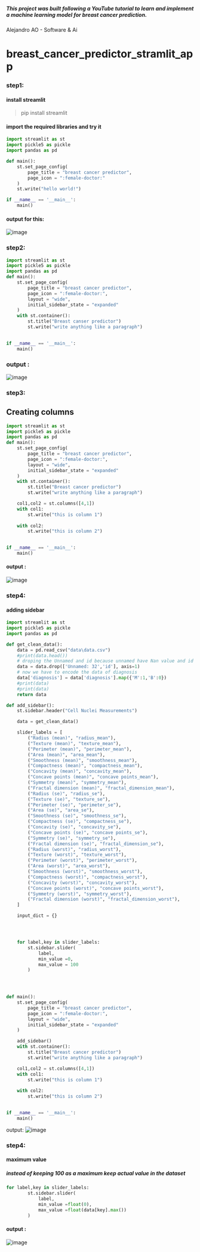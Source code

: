 ##### This project was built following a YouTube tutorial to learn and implement a machine learning model for breast cancer prediction.

Alejandro AO - Software & Ai


# breast_cancer_predictor_stramlit_app

### step1:
#### install streamlit
> pip install streamlit

#### import the required libraries and try it 

```python
import streamlit as st
import pickle5 as pickle
import pandas as pd

def main():
    st.set_page_config(
        page_title = "breast cancer predictor",
        page_icon = ":female-doctor:"
    )
    st.write("hello world!")

if __name__ == '__main__':
    main()
```
#### output for this:
![image](https://github.com/user-attachments/assets/129e680a-61c0-49a6-9b6a-f61981155dc4)


### step2:

```python
import streamlit as st
import pickle5 as pickle
import pandas as pd
def main():
    st.set_page_config(
        page_title = "breast cancer predictor",
        page_icon = ":female-doctor:",
        layout = "wide",
        initial_sidebar_state = "expanded"
    )
    with st.container():
        st.title("Breast canser predictor")
        st.write("write anything like a paragraph")
    

if __name__ == '__main__':
    main()
```

### output :
![image](https://github.com/user-attachments/assets/c1b35a84-06e1-44ff-8b33-16a573ddb41a)

### step3:
## Creating columns

```python
import streamlit as st
import pickle5 as pickle
import pandas as pd
def main():
    st.set_page_config(
        page_title = "breast cancer predictor",
        page_icon = ":female-doctor:",
        layout = "wide",
        initial_sidebar_state = "expanded"
    )
    with st.container():
        st.title("Breast cancer predictor")
        st.write("write anything like a paragraph")

    col1,col2 = st.columns([4,1])
    with col1:
        st.write("this is column 1")
    
    with col2:
        st.write("this is column 2")
    

if __name__ == '__main__':
    main()
```

#### output :
![image](https://github.com/user-attachments/assets/34f8225e-95b9-4fdc-8458-829caf4d8208)

### step4:
#### adding sidebar

```python
import streamlit as st
import pickle5 as pickle
import pandas as pd

def get_clean_data():
    data = pd.read_csv("data\data.csv")
    #print(data.head())
    # droping the Unnamed and id because unnamed have Nan value and id is not required
    data = data.drop(['Unnamed: 32','id'], axis=1)
    # now we have to encode the data of diagnosis
    data['diagnosis'] = data['diagnosis'].map({'M':1,'B':0})
    #print(data)
    #print(data)
    return data

def add_sidebar():
    st.sidebar.header("Cell Nuclei Measurements")

    data = get_clean_data()

    slider_labels = [
        ("Radius (mean)", "radius_mean"),
        ("Texture (mean)", "texture_mean"),
        ("Perimeter (mean)", "perimeter_mean"),
        ("Area (mean)", "area_mean"),
        ("Smoothness (mean)", "smoothness_mean"),
        ("Compactness (mean)", "compactness_mean"),
        ("Concavity (mean)", "concavity_mean"),
        ("Concave points (mean)", "concave points_mean"),
        ("Symmetry (mean)", "symmetry_mean"),
        ("Fractal dimension (mean)", "fractal_dimension_mean"),
        ("Radius (se)", "radius_se"),
        ("Texture (se)", "texture_se"),
        ("Perimeter (se)", "perimeter_se"),
        ("Area (se)", "area_se"),
        ("Smoothness (se)", "smoothness_se"),
        ("Compactness (se)", "compactness_se"),
        ("Concavity (se)", "concavity_se"),
        ("Concave points (se)", "concave points_se"),
        ("Symmetry (se)", "symmetry_se"),
        ("Fractal dimension (se)", "fractal_dimension_se"),
        ("Radius (worst)", "radius_worst"),
        ("Texture (worst)", "texture_worst"),
        ("Perimeter (worst)", "perimeter_worst"),
        ("Area (worst)", "area_worst"),
        ("Smoothness (worst)", "smoothness_worst"),
        ("Compactness (worst)", "compactness_worst"),
        ("Concavity (worst)", "concavity_worst"),
        ("Concave points (worst)", "concave points_worst"),
        ("Symmetry (worst)", "symmetry_worst"),
        ("Fractal dimension (worst)", "fractal_dimension_worst"),
    ]

    input_dict = {}




    for label,key in slider_labels:
        st.sidebar.slider(
            label,
            min_value =0,
            max_value = 100
        )


     

def main():
    st.set_page_config(
        page_title = "breast cancer predictor",
        page_icon = ":female-doctor:",
        layout = "wide",
        initial_sidebar_state = "expanded"
    )

    add_sidebar()
    with st.container():
        st.title("Breast cancer predictor")
        st.write("write anything like a paragraph")

    col1,col2 = st.columns([4,1])
    with col1:
        st.write("this is column 1")
    
    with col2:
        st.write("this is column 2")
    

if __name__ == '__main__':
    main()

```

output:
![image](https://github.com/user-attachments/assets/0033efa9-5219-4bd5-a265-0a1b25919921)

### step4:

#### maximum value
##### instead of keeping 100 as a maximum keep actual value in the dataset 
```python
for label,key in slider_labels:
        st.sidebar.slider(
            label,
            min_value =float(0),
            max_value =float(data[key].max())
        )
```

#### output :
![image](https://github.com/user-attachments/assets/0cdd4860-d16f-4f55-94e6-bbd72b638cfb)




